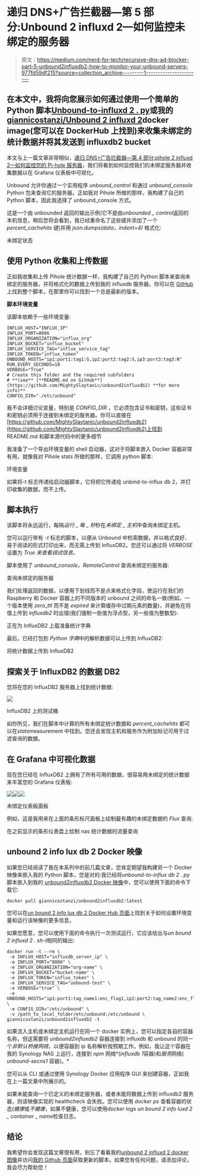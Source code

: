 # 递归 DNS+广告拦截器—第 5 部分:Unbound 2 influxd 2—如何监控未绑定的服务器

> 原文：<https://medium.com/nerd-for-tech/recursive-dns-ad-blocker-part-5-unbound2influxdb2-how-to-monitor-your-unbound-servers-977fd59df215?source=collection_archive---------1----------------------->

## 在本文中，我将向您展示如何通过使用一个简单的 Python 脚本[Unbound-to-influxd 2 . py](https://github.com/MightySlaytanic/unbound2influxdb2)或我的[giannicostanzi/Unbound 2 influxd 2](https://hub.docker.com/repository/docker/giannicostanzi/unbound2influxdb2)docker image(您可以在 DockerHub 上找到)来收集未绑定的统计数据并将其发送到 influxdb2 bucket

本文与上一篇文章非常相似，[递归 DNS+广告拦截器—第 4 部分:pihole 2 influxd 2—如何监控您的 Pi-hole 服务器](/nerd-for-tech/recursive-dns-ad-blocker-part-4-pihole2influxdb2-how-to-monitor-your-pi-hole-servers-b2f03de2baf2)，我们将看到如何监控我们的未绑定服务器并收集数据以在 Grafana 仪表板中可视化。

Unbound 允许你通过一个实用程序 *unbound_control* 和通过 *unbound_console* Python 包来查询它的服务器。正如我对 Pihole 所做的那样，我构建了自己的 Python 脚本，因此我选择了 unbound_console 方式。

这是一个由 unbounded 返回的输出示例(它不是由*unbounded _ control*返回的本机信息，稍后您将会看到，我已经重命名了这些键并添加了一个 *percent_cachehits* 键)并用 *json.dumps(data，indent=4)* 格式化:

未绑定状态

## 使用 Python 收集和上传数据

正如我收集和上传 Pihole 统计数据一样，我构建了自己的 Python 脚本来查询未绑定的服务器，并将格式化的数据上传到我的 influxdb 服务器。你可以在 [GitHub](https://github.com/MightySlaytanic/unbound2influxdb2) 上找到整个脚本，在那里你可以找到一个总是最新的版本。

**脚本环境变量**

该脚本依赖于一些环境变量:

```
INFLUX_HOST="INFLUX_IP"
INFLUX_PORT=8086
INFLUX_ORGANIZATION="influx_org"
INFLUX_BUCKET="influx_bucket"
INFLUX_SERVICE_TAG="influx_service_tag"
INFLUX_TOKEN="influx_token"
UNBOUND_HOSTS="ip1:port1:tag1:G,ip2:port2:tag2:S,ip3:port3:tag3:N"
RUN_EVERY_SECONDS=10
VERBOSE="True"
# Create this folder and the required subfolders 
# **(see** [**README.md on GitHub**](https://github.com/MightySlaytanic/unbound2influxdb2) **for more info)**
CONFIG_DIR="./etc/unbound"
```

我不会详细讨论变量，特别是 *CONFIG_DIR* ，它必须包含证书和密钥，这些证书和密钥必须用于连接到未绑定的服务器。你可以直接在[https://github.com/MightySlaytanic/unbound2influxdb2](https://github.com/MightySlaytanic/unbound2influxdb2)上找到 README.md 和脚本源代码中的更多细节

我准备了一个导出环境变量的 shell 启动器，这对于将脚本嵌入 Docker 容器非常有用，就像我对 Pihole stats 所做的那样，它调用 python 脚本:

环境变量

如果将-t 标志传递给启动器脚本，它将把它传递给 unbind-to-influx db 2，并打印收集的数据，而不上传。

## 脚本执行

该脚本将永远运行，每隔*运行 _ 每 _ 秒*秒在*未绑定 _ 主机*中查询未绑定主机。

您可以运行带有 *-t* 标志的脚本，以便从 Unbound 中检索数据，并以格式良好、易于阅读的形式打印出来，而无需上传到 InfluxDB2。您还可以通过将 *VERBOSE* 设置为 *True 来查看调试信息。*

脚本使用了 *unbound_console。RemoteControl* 查询未绑定的服务器:

查询未绑定的服务器

我们处理返回的数据，以便用下划线而不是点来格式化字段，使运行在我们的 Raspberry 和 Docker 容器上的不同版本的 unbound 之间的命名一致(例如，一个版本使用 *zero_ttl* 而不是 *expired* 来计算缓存中过期元素的数量)，并避免在将值上传到 *influxdb2* 时出错(我们强制一些值为浮点型，另一些值为整数型):

正在为 InfluxDB2 上载准备统计字典

最后，已经打包到 *Python 字典*中的解析数据可以上传到 InfluxDB2:

将统计数据上传到 InfluxDB2

## 探索关于 InfluxDB2 的数据 DB2

您将在您的 InfluxDB2 服务器上找到统计数据:

![](img/a8f5bda4d8780b1e6e7de76aeebacfa5.png)

InfluxDB2 上的测试桶

如你所见，我们在脚本中计算的所有未绑定统计数据和 *percent_cachehits* 都可以在*stats*measurement 中找到。您还会发现主机和服务作为附加标记可用于过滤查询的数据。

## 在 Grafana 中可视化数据

现在您已经在 InfluxDB2 上拥有了所有可用的数据，很容易用未绑定的统计数据来丰富您的 Grafana 仪表板:

![](img/fa35eb7b18b6c1ffd0142926aa26596b.png)![](img/a23dbc3869b590c35487bffae40857e6.png)![](img/1b9bb1d6f9c5d90756dc49ccba81da86.png)

未绑定仪表板面板

例如，这是我用来在上面的条形标尺面板上绘制最有趣的未绑定数据的 *Flux* 查询:

在之前显示的条形仪表盘上绘制 nas 统计数据的流量查询

## unbound 2 info lux db 2 Docker 映像

如果您已经阅读了我在本系列中的前几篇文章，您肯定期望我构建另一个 Docker 映像来嵌入我的 Python 脚本，您是对的:我已经将*unbound-to-influx db 2 . py*脚本嵌入到我的 [unbound2influxdb2 Docker 映像](https://hub.docker.com/repository/docker/giannicostanzi/unbound2influxdb2)中，您可以使用下面的命令下载它:

```
docker pull giannicostanzi/unbound2influxdb2:latest
```

您可以在[un bound 2 info lux db 2 Docker Hub 页面](https://hub.docker.com/repository/docker/giannicostanzi/unbound2influxdb2)上找到关于如何设置环境变量和运行该映像的更多信息。

如果您愿意，您可以使用下面的命令执行一次测试运行，它应该给出与*un bound 2 influxd 2 . sh-t*相同的输出:

```
docker run -t --rm \
 -e INFLUX_HOST="influxdb_server_ip" \
 -e INFLUX_PORT="8086" \
 -e INFLUX_ORGANIZATION="org-name" \
 -e INFLUX_BUCKET="bucket-name" \
 -e INFLUX_TOKEN="influx_token" \
 -e INFLUX_SERVICE_TAG="unbound-test" \
 -e VERBOSE="true" \
 -e UNBOUND_HOSTS="ip1:port1:tag_name1:enc_flag1,ip2:port2:tag_name2:enc_flag2" \
 -e CONFIG_DIR="/etc/unbound" \
 -v /path_to_local_folder/etc/unbound:/etc/unbound \
giannicostanzi/unbound2influxdb2 -t
```

如果流入主机或未绑定主机运行在同一个 docker 实例上，您可以指定各自的容器名称，但这需要将 *unbound2influxdb2* 容器连接到 influxdb 和 unbound 的同一个*非默认桥接网络*，以便容器到 ip 名称解析按预期工作。例如，我让这个容器在我的 Synology NAS 上运行，连接到 *npm* 网络*(*influxdb 1*容器)和*服务*网络( *unbound-secns1* 容器)。*

您可以从 CLI 或通过使用 Synology Docker 应用程序 GUI 来创建容器，正如我在上一篇文章中所展示的。

如果未能查询一个已定义的未绑定服务器，或者未能将数据上传到 influxdb2 服务器，则该映像实现的 healthcheck 会失败。您可以使用 *docker ps* 查看容器的状态(*健康*或*不健康*，如果不健康，您可以使用*docker logs un bound 2 info luxd 2 _ container _ name*检查日志。

## 结论

我希望你会发现这篇文章很有用，别忘了看看我的[unbound 2 influxd 2 docker 图像](https://hub.docker.com/repository/docker/giannicostanzi/unbound2influxdb2)并访问[我的 Github 页面](https://github.com/MightySlaytanic)获取更新的脚本。如果您有任何问题，请添加评论，我会尽力帮助您！
